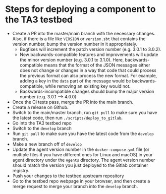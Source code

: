 Steps for deploying a component to the TA3 testbed
==================================================

- Create a PR into the master/main branch with the necessary changes. Also, if
  there is a file like `VERSION` or `version.sbt` that contains the version
  number, bump the version number in it appropriately.
    - Bugfixes will increment the patch version number (e.g. 3.0.1 to 3.0.2). 
    - New backwards-compatible features and improvements will update the minor
      version number (e.g. 3.0.1 to 3.1.0). Here, backwards-compatible means
      that the format of the JSON messages either does not change or changes in
      a way that code that could process the previous format can also process
      the new format. For example, adding a key in the `data` part of the
      message would be backwards-compatible, while removing an existing key
      would not.
    - Backwards-incompatible changes should bump the major version number (e.g.
      3.0.1 --> 4.0.0)
- Once the CI tests pass, merge the PR into the main branch.
- Create a release on Github.
- Switch to the main/master branch, run `git pull` to make sure you have the
  latest code, then run `./scripts/deploy_to_gitlab`.
- Go into the TA3 testbed repo
- Switch to the `develop` branch
- Run `git pull` to make sure you have the latest code from the `develop`
  branch.
- Make a new branch off of `develop`
- Update the agent version number in the `docker-compose.yml` file (or multiple
  files if you have different ones for Linux and macOS) in your agent directory
  under the `Agents` directory. The agent version number should match the
  version you just deployed to the Gitlab container registry.
- Push your changes to the testbed upstream repository
- Go to the testbed repo webpage in your browser, and then create a merge
  request to merge your branch into the `develop` branch.
